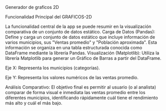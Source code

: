 Generador de graficos 2D

Funcionalidad Principal del GRAFICOS-2D

La funcionalidad central de la app se puede resumir en la visualización comparativa de un conjunto de datos estático.
Carga de Datos (Pandas): Define y carga un conjunto de datos estático que incluye información de varios municipios, sus "Ventas promedio" y "Población aproximada". 
Esta información se organiza en una tabla estructurada conocida como DataFrame mediante la librería Pandas.
Visualización (Matplotlib): Utiliza la librería Matplotlib para generar un Gráfico de Barras a partir del DataFrame.

Eje X: Representa los municipios (categorías).

Eje Y: Representa los valores numéricos de las ventas promedio.

Análisis Comparativo: El objetivo final es permitir al usuario (o al analista) comparar de forma visual e inmediata las ventas promedio entre los diferentes municipios, 
identificando rápidamente cuál tiene el rendimiento más alto y cuál el más bajo.




